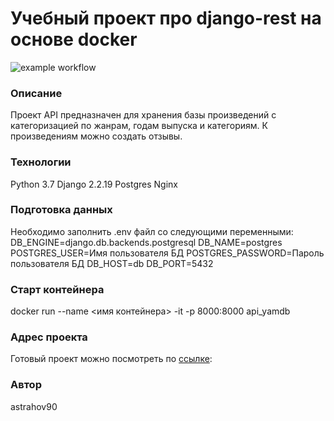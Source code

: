 # Учебный проект про django-rest на основе docker
![example workflow](https://github.com/astrahov90-yandex-practicum/yamdb_final/actions/workflows/yamdb_workflow.yml/badge.svg)
### Описание
Проект API предназначен для хранения базы произведений с категоризацией по жанрам,
годам выпуска и категориям. К произведениям можно создать отзывы.
### Технологии
Python 3.7
Django 2.2.19
Postgres
Nginx
### Подготовка данных
Необходимо заполнить .env файл со следующими переменными:
DB_ENGINE=django.db.backends.postgresql
DB_NAME=postgres
POSTGRES_USER=Имя пользователя БД
POSTGRES_PASSWORD=Пароль пользователя БД
DB_HOST=db
DB_PORT=5432
### Старт контейнера
docker run --name <имя контейнера> -it -p 8000:8000 api_yamdb
### Адрес проекта
Готовый проект можно посмотреть по <a href='sai-testlab.ddns.net'>ссылке</a>:
### Автор
astrahov90

